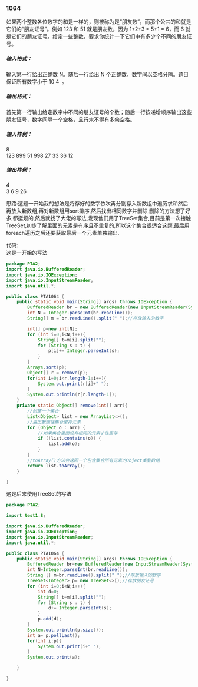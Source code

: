 ### 1064
如果两个整数各位数字的和是一样的，则被称为是“朋友数”，而那个公共的和就是它们的“朋友证号”。例如 123 和 51 就是朋友数，因为 1+2+3 = 5+1 = 6，而 6 就是它们的朋友证号。给定一些整数，要求你统计一下它们中有多少个不同的朋友证号。  

##### 输入格式：  
输入第一行给出正整数 N。随后一行给出 N 个正整数，数字间以空格分隔。题目保证所有数字小于 10
​4
​​ 。

##### 输出格式：  
首先第一行输出给定数字中不同的朋友证号的个数；随后一行按递增顺序输出这些朋友证号，数字间隔一个空格，且行末不得有多余空格。  

##### 输入样例：  
8  
123 899 51 998 27 33 36 12  
##### 输出样例：  
4  
3 6 9 26  

思路:这题一开始我的想法是将存好的数字依次再分割存入新数组中遍历求和然后再放入新数组,再对新数组用sort排序,然后找出相同数字并删除,删除的方法想了好多,都挺烦的,然后就找了大佬的写法,发现他们用了TreeSet集合,目前是第一次接触TreeSet,初步了解里面的元素是有序且不重复的,所以这个集合很适合这题,最后用foreach遍历之后还要获取最后一个元素单独输出.

代码:  
这是一开始的写法  
```java
package PTA2;
import java.io.BufferedReader;
import java.io.IOException;
import java.io.InputStreamReader;
import java.util.*;

public class PTA1064 {
    public static void main(String[] args) throws IOException {
        BufferedReader br = new BufferedReader(new InputStreamReader(System.in));
        int N = Integer.parseInt(br.readLine());
        String[] m = br.readLine().split(" ");//存放输入的数字

        int[] p=new int[N];
        for (int i=0;i<N;i++){
            String[] t=m[i].split("");
            for (String s : t) {
                p[i]+= Integer.parseInt(s);
            }
        }
        Arrays.sort(p);
        Object[] r = remove(p);
        for(int i=0;i<r.length-1;i++){
            System.out.print(r[i]+" ");
        }
        System.out.println(r[r.length-1]);
    }
    private static Object[] remove(int[] arr){
        //创建一个集合
        List<Object> list = new ArrayList<>();
        //遍历数组往集合里存元素
        for (Object o : arr) {
            //如果集合里面没有相同的元素才往里存
            if (!list.contains(o)) {
                list.add(o);
            }
        }
        //toArray()方法会返回一个包含集合所有元素的Object类型数组
        return list.toArray();
    }

}
```
这是后来使用TreeSet的写法  

```java
package PTA2;

import test1.S;

import java.io.BufferedReader;
import java.io.IOException;
import java.io.InputStreamReader;
import java.util.*;

public class PTA1064 {
    public static void main(String[] args) throws IOException {
        BufferedReader br=new BufferedReader(new InputStreamReader(System.in));
        int N=Integer.parseInt(br.readLine());
        String [] m=br.readLine().split(" ");//存放输入的数字
        TreeSet<Integer> p= new TreeSet<>();//存放朋友证号
        for (int i=0;i<N;i++){
            int d=0;
            String[] t=m[i].split("");
            for (String s : t) {
                d+= Integer.parseInt(s);
            }
            p.add(d);
        }
        System.out.println(p.size());
        int a= p.pollLast();
        for(int i:p){
            System.out.print(i+" ");
        }
        System.out.print(a);

    }

}
```
